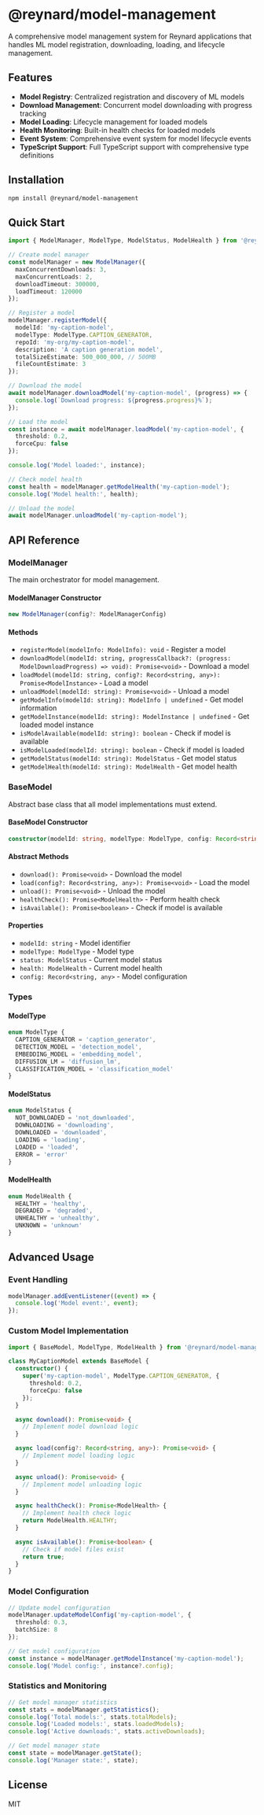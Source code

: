 # @reynard/model-management

A comprehensive model management system for Reynard applications that handles ML model registration, downloading, loading, and lifecycle management.

## Features

- **Model Registry**: Centralized registration and discovery of ML models
- **Download Management**: Concurrent model downloading with progress tracking
- **Model Loading**: Lifecycle management for loaded models
- **Health Monitoring**: Built-in health checks for loaded models
- **Event System**: Comprehensive event system for model lifecycle events
- **TypeScript Support**: Full TypeScript support with comprehensive type definitions

## Installation

```bash
npm install @reynard/model-management
```

## Quick Start

```typescript
import { ModelManager, ModelType, ModelStatus, ModelHealth } from '@reynard/model-management';

// Create model manager
const modelManager = new ModelManager({
  maxConcurrentDownloads: 3,
  maxConcurrentLoads: 2,
  downloadTimeout: 300000,
  loadTimeout: 120000
});

// Register a model
modelManager.registerModel({
  modelId: 'my-caption-model',
  modelType: ModelType.CAPTION_GENERATOR,
  repoId: 'my-org/my-caption-model',
  description: 'A caption generation model',
  totalSizeEstimate: 500_000_000, // 500MB
  fileCountEstimate: 3
});

// Download the model
await modelManager.downloadModel('my-caption-model', (progress) => {
  console.log(`Download progress: ${progress.progress}%`);
});

// Load the model
const instance = await modelManager.loadModel('my-caption-model', {
  threshold: 0.2,
  forceCpu: false
});

console.log('Model loaded:', instance);

// Check model health
const health = modelManager.getModelHealth('my-caption-model');
console.log('Model health:', health);

// Unload the model
await modelManager.unloadModel('my-caption-model');
```

## API Reference

### ModelManager

The main orchestrator for model management.

#### ModelManager Constructor

```typescript
new ModelManager(config?: ModelManagerConfig)
```

#### Methods

- `registerModel(modelInfo: ModelInfo): void` - Register a model
- `downloadModel(modelId: string, progressCallback?: (progress: ModelDownloadProgress) => void): Promise<void>` - Download a model
- `loadModel(modelId: string, config?: Record<string, any>): Promise<ModelInstance>` - Load a model
- `unloadModel(modelId: string): Promise<void>` - Unload a model
- `getModelInfo(modelId: string): ModelInfo | undefined` - Get model information
- `getModelInstance(modelId: string): ModelInstance | undefined` - Get loaded model instance
- `isModelAvailable(modelId: string): boolean` - Check if model is available
- `isModelLoaded(modelId: string): boolean` - Check if model is loaded
- `getModelStatus(modelId: string): ModelStatus` - Get model status
- `getModelHealth(modelId: string): ModelHealth` - Get model health

### BaseModel

Abstract base class that all model implementations must extend.

#### BaseModel Constructor

```typescript
constructor(modelId: string, modelType: ModelType, config: Record<string, any> = {})
```

#### Abstract Methods

- `download(): Promise<void>` - Download the model
- `load(config?: Record<string, any>): Promise<void>` - Load the model
- `unload(): Promise<void>` - Unload the model
- `healthCheck(): Promise<ModelHealth>` - Perform health check
- `isAvailable(): Promise<boolean>` - Check if model is available

#### Properties

- `modelId: string` - Model identifier
- `modelType: ModelType` - Model type
- `status: ModelStatus` - Current model status
- `health: ModelHealth` - Current model health
- `config: Record<string, any>` - Model configuration

### Types

#### ModelType

```typescript
enum ModelType {
  CAPTION_GENERATOR = 'caption_generator',
  DETECTION_MODEL = 'detection_model',
  EMBEDDING_MODEL = 'embedding_model',
  DIFFUSION_LM = 'diffusion_lm',
  CLASSIFICATION_MODEL = 'classification_model'
}
```

#### ModelStatus

```typescript
enum ModelStatus {
  NOT_DOWNLOADED = 'not_downloaded',
  DOWNLOADING = 'downloading',
  DOWNLOADED = 'downloaded',
  LOADING = 'loading',
  LOADED = 'loaded',
  ERROR = 'error'
}
```

#### ModelHealth

```typescript
enum ModelHealth {
  HEALTHY = 'healthy',
  DEGRADED = 'degraded',
  UNHEALTHY = 'unhealthy',
  UNKNOWN = 'unknown'
}
```

## Advanced Usage

### Event Handling

```typescript
modelManager.addEventListener((event) => {
  console.log('Model event:', event);
});
```

### Custom Model Implementation

```typescript
import { BaseModel, ModelType, ModelHealth } from '@reynard/model-management';

class MyCaptionModel extends BaseModel {
  constructor() {
    super('my-caption-model', ModelType.CAPTION_GENERATOR, {
      threshold: 0.2,
      forceCpu: false
    });
  }

  async download(): Promise<void> {
    // Implement model download logic
  }

  async load(config?: Record<string, any>): Promise<void> {
    // Implement model loading logic
  }

  async unload(): Promise<void> {
    // Implement model unloading logic
  }

  async healthCheck(): Promise<ModelHealth> {
    // Implement health check logic
    return ModelHealth.HEALTHY;
  }

  async isAvailable(): Promise<boolean> {
    // Check if model files exist
    return true;
  }
}
```

### Model Configuration

```typescript
// Update model configuration
modelManager.updateModelConfig('my-caption-model', {
  threshold: 0.3,
  batchSize: 8
});

// Get model configuration
const instance = modelManager.getModelInstance('my-caption-model');
console.log('Model config:', instance?.config);
```

### Statistics and Monitoring

```typescript
// Get model manager statistics
const stats = modelManager.getStatistics();
console.log('Total models:', stats.totalModels);
console.log('Loaded models:', stats.loadedModels);
console.log('Active downloads:', stats.activeDownloads);

// Get model manager state
const state = modelManager.getState();
console.log('Manager state:', state);
```

## License

MIT
